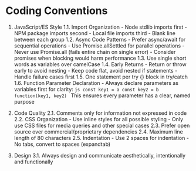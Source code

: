 # Coding Conventions

1. JavaScript/ES Style
   1.1. Import Organization
       - Node stdlib imports first
       - NPM package imports second
       - Local file imports third
       - Blank line between each group
   1.2. Async Code Patterns
       - Prefer async/await for sequential operations
       - Use Promise.allSettled for parallel operations
       - Never use Promise.all (fails entire chain on single error)
       - Consider promises when blocking would harm performance
   1.3. Use single short words as variables over camelCase
   1.4. Early Returns
       - Return or throw early to avoid nesting
       - Keep code flat, avoid nested if statements
       - Handle failure cases first
   1.5. One statement per try {} block in try/catch
   1.6. Function Parameter Declaration
       - Always declare parameters as variables first for clarity:
       ```js
       const key1 = a
       const key2 = b
       function(key1, key2)
       ```
       This ensures every parameter has a clear, named purpose

2. Code Quality
   2.1. Comments only for information not expressed in code
   2.2. CSS Organization
       - Use inline styles for all possible styling
       - Only use CSS files for media queries and other special cases
   2.3. Prefer open source over commercial/proprietary dependencies
   2.4. Maximum line length of 80 characters
   2.5. Indentation
       - Use 2 spaces for indentation
       - No tabs, convert to spaces (expandtab)
3. Design
   3.1. Always design and communicate aesthetically, intentionally and
   functionally
